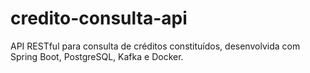 # credito-consulta-api
API RESTful para consulta de créditos constituídos, desenvolvida com Spring Boot, PostgreSQL, Kafka e Docker.
